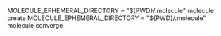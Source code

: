 MOLECULE_EPHEMERAL_DIRECTORY = "${PWD}/.molecule" molecule create
MOLECULE_EPHEMERAL_DIRECTORY = "${PWD}/.molecule" molecule converge